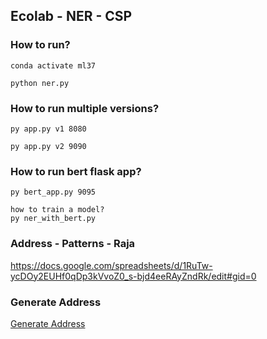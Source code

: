 ## Ecolab - NER - CSP


### How to run?

```
conda activate ml37

python ner.py
```



### How to run multiple versions?
```
py app.py v1 8080

py app.py v2 9090
```

### How to run bert flask app?
```
py bert_app.py 9095

how to train a model?
py ner_with_bert.py
```



### Address - Patterns - Raja
https://docs.google.com/spreadsheets/d/1RuTw-ycDOy2EUHf0qDp3kVvoZ0_s-bjd4eeRAyZndRk/edit#gid=0


### Generate Address
[Generate Address](https://chat.openai.com/share/dcb468e2-904d-45f8-85e8-2371a3f20505)